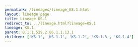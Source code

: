 ```yaml
---
permalink: /lineages/lineage_KS.1.html
layout: lineage_page
title: Lineage KS.1
redirect_to: ../lineage.html?lineage=KS.1
lineage: KS.1
parent: B.1.1.529.2.86.1.1.13.1
children: ['KS.1', 'KS.1.1', 'KS.1.2', 'KS.1.3', 'KS.1.4']
---
```

